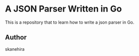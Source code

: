 # A JSON Parser Written in Go
This is a repository that to learn how to write a json parser in Go.

## Author
skanehira
